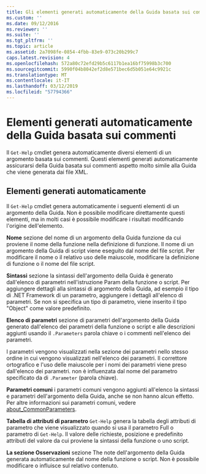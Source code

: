 ```yaml
---
title: Gli elementi generati automaticamente della Guida basata sui commenti | Microsoft Docs
ms.custom: ''
ms.date: 09/12/2016
ms.reviewer: ''
ms.suite: ''
ms.tgt_pltfrm: ''
ms.topic: article
ms.assetid: 2a7098fe-0854-4fbb-83e9-073c20b299c7
caps.latest.revision: 4
ms.openlocfilehash: 572a80c72efd29b5c6117b1ea16bf75998b3c700
ms.sourcegitcommit: 5990f04b8042ef2d8e571bec6d5b051e64c9921c
ms.translationtype: MT
ms.contentlocale: it-IT
ms.lasthandoff: 03/12/2019
ms.locfileid: "57794366"
---
```

# <a name="autogenerated-elements-of-comment-based-help"></a>Elementi generati automaticamente della Guida basata sui commenti

Il `Get-Help` cmdlet genera automaticamente diversi elementi di un argomento basata sui commenti. Questi elementi generati automaticamente assicurarsi della Guida basata sui commenti aspetto molto simile alla Guida che viene generata dai file XML.

## <a name="autogenerated-elements"></a>Elementi generati automaticamente

Il `Get-Help` cmdlet genera automaticamente i seguenti elementi di un argomento della Guida. Non è possibile modificare direttamente questi elementi, ma in molti casi è possibile modificare i risultati modificando l'origine dell'elemento.

**Nome** sezione del nome di un argomento della Guida funzione da cui proviene il nome della funzione nella definizione di funzione. Il nome di un argomento della Guida di script viene eseguito dal nome del file script. Per modificare il nome o il relativo uso delle maiuscole, modificare la definizione di funzione o il nome del file script.

**Sintassi** sezione la sintassi dell'argomento della Guida è generato dall'elenco di parametri nell'istruzione Param della funzione o script. Per aggiungere dettagli alla sintassi di argomento della Guida, ad esempio il tipo di .NET Framework di un parametro, aggiungere i dettagli all'elenco di parametri. Se non si specifica un tipo di parametro, viene inserito il tipo "Object" come valore predefinito.

**Elenco di parametri** sezione di parametri dell'argomento della Guida generato dall'elenco dei parametri della funzione o script e alle descrizioni aggiunti usando il `.Parameters` parola chiave o i commenti nell'elenco dei parametri.

I parametri vengono visualizzati nella sezione dei parametri nello stesso ordine in cui vengono visualizzati nell'elenco dei parametri. Il correttore ortografico e l'uso delle maiuscole per i nomi dei parametri viene preso dall'elenco dei parametri. non è influenzata dal nome del parametro specificato da di `.Parameter` (parola chiave).

**Parametri comuni** i parametri comuni vengono aggiunti all'elenco la sintassi e parametri dell'argomento della Guida, anche se non hanno alcun effetto. Per altre informazioni sui parametri comuni, vedere [about_CommonParameters](/powershell/module/microsoft.powershell.core/about/about_commonparameters).

**Tabella di attributi di parametro** 
 `Get-Help` genera la tabella degli attributi di parametro che viene visualizzato quando si usa il parametro Full o parametro di `Get-Help`. Il valore delle richieste, posizione e predefinito attributi del valore da cui proviene la sintassi della funzione o uno script.

**La sezione Osservazioni** sezione The note dell'argomento della Guida generata automaticamente dal nome della funzione o script. Non è possibile modificare o influisce sul relativo contenuto.
